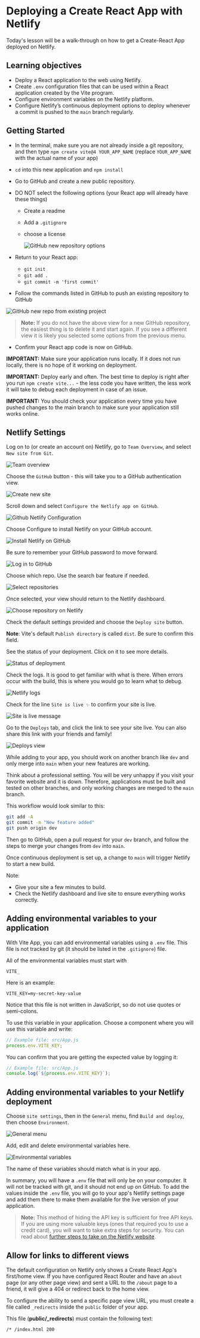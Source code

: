 # Deploying a Create React App with Netlify

Today's lesson will be a walk-through on how to get a Create-React App deployed on Netlify.

## Learning objectives

- Deploy a React application to the web using Netlify.
- Create `.env` configuration files that can be used within a React application created by the Vite program.
- Configure environment variables on the Netlify platform.
- Configure Netlify’s continuous deployment options to deploy whenever a commit is pushed to the `main` branch regularly.

## Getting Started

- In the terminal, make sure you are not already inside a git repository, and then type `npm create vite@4 YOUR_APP_NAME` (replace `YOUR_APP_NAME` with the actual name of your app)
- `cd` into this new application and `npm install`
- Go to GitHub and create a new public repository.
- DO NOT select the following options (your React app will already have these things)

  - Create a readme
  - Add a `.gitignore`
  - choose a license

    ![GitHub new repository options](./assets/github-new-repo-options.png)

- Return to your React app:
  - `git init`
  - `git add .`
  - `git commit -m 'first commit'`
- Follow the commands listed in GitHub to push an existing repository to GitHub

![GitHub new repo from existing project](./assets/github-new-repo-from-existing-project.png)

> **Note:** If you do not have the above view for a new GitHub repository, the easiest thing is to delete it and start again. If you see a different view it is likely you selected some options from the previous menu.

- Confirm your React app code is now on GitHub.

**IMPORTANT:** Make sure your application runs locally. If it does not run locally, there is no hope of it working on deployment.

**IMPORTANT:** Deploy early and often. The best time to deploy is right after you run `npm create vite...` - the less code you have written, the less work it will take to debug each deployment in case of an issue.

**IMPORTANT:** You should check your application every time you have pushed changes to the main branch to make sure your application still works online.

## Netlify Settings

Log on to (or create an account on) Netlify, go to `Team Overview`, and select `New site from Git`.

![Team overview](./assets/1.team-overview.png)

Choose the `GitHub` button - this will take you to a GitHub authentication view.

![Create new site](./assets/2.create-new-site.png)

Scroll down and select `Configure the Netlify app on GitHub`.

![Github Netlify Configuration](./assets/3.github-netlify-config.png)

Choose Configure to install Netlify on your GitHub account.

![Install Netlify on GitHub](./assets/4.install-netlify-on-github.png)

Be sure to remember your GitHub password to move forward.

![Log in to GitHub](./assets/5.log-in-to-github.png)

Choose which repo. Use the search bar feature if needed.

![Select repositories](./assets/6.select-repos.png)

Once selected, your view should return to the Netlify dashboard.

![Choose repository on Netlify](./assets/7.choose-repo-on-netlify.png)

Check the default settings provided and choose the `Deploy site` button.

**Note**: Vite's default `Publish directory` is called `dist`. Be sure to confirm this field. 


See the status of your deployment. Click on it to see more details.

![Status of deployment](./assets/9.see-status.png)

Check the logs. It is good to get familiar with what is there. When errors occur with the build, this is where you would go to learn what to debug.

![Netlify logs](./assets/10.check-logs.png)

Check for the line `Site is live ✨` to confirm your site is live.

![Site is live message](./assets/11.site-is-live.png)

Go to the `Deploys` tab, and click the link to see your site live. You can also share this link with your friends and family!

![Deploys view](./assets/12.deploys-view.png)

While adding to your app, you should work on another branch like `dev` and only merge into `main` when your new features are working.

Think about a professional setting. You will be very unhappy if you visit your favorite website and it is down. Therefore, applications must be built and tested on other branches, and only working changes are merged to the `main` branch.

This workflow would look similar to this:

```bash
git add -A
git commit -m "New feature added"
git push origin dev
```

Then go to GitHub, open a pull request for your `dev` branch, and follow the steps to merge your changes from `dev` into `main`.

Once continuous deployment is set up, a change to `main` will trigger Netlify to start a new build.

Note:

- Give your site a few minutes to build.
- Check the Netlify dashboard and live site to ensure everything works correctly.

## Adding environmental variables to your application

With Vite App, you can add environmental variables using a `.env` file. This file is not tracked by git (it should be listed in the `.gitignore`) file.

All of the environmental variables must start with

```
VITE_
```

Here is an example:

```
VITE_KEY=my-secret-key-value
```

Notice that this file is not written in JavaScript, so do not use quotes or semi-colons.

To use this variable in your application. Choose a component where you will use this variable and write:

```js
// Example file: src/App.js
process.env.VITE_KEY;
```

You can confirm that you are getting the expected value by logging it:

```js
// Example file: src/App.js
console.log(`${process.env.VITE_KEY}`);
```

## Adding environmental variables to your Netlify deployment

Choose `site settings`, then in the `General` menu, find `Build and deploy`, then choose `Environment`.

![General menu](./assets/general-menu.png)

Add, edit and delete environmental variables here.

![Environmental variables](./assets/vite-env-on-netlify-example.png)

The name of these variables should match what is in your app.

In summary, you will have a `.env` file that will only be on your computer. It will not be tracked with git, and it should not end up on GitHub. To add the values inside the `.env` file, you will go to your app's Netlify settings page and add them there to make them available for the live version of your application.

> **Note:** This method of hiding the API key is sufficient for free API keys. If you are using more valuable keys (ones that required you to use a credit card), you will want to take extra steps for security. You can read about [further steps to take on the Netlify website](https://answers.netlify.com/t/support-guide-how-do-i-keep-my-api-keys-tokens-safe-using-netlify-functions/293).

## Allow for links to different views

The default configuration on Netlify only shows a Create React App's first/home view. If you have configured React Router and have an `about` page (or any other page view) and sent a URL to the `/about` page to a friend, it will give a 404 or redirect back to the home view.

To configure the ability to send a specific page view URL, you must create a file called `_redirects` inside the `public` folder of your app.

This file (**public/\_redirects**) must contain the following text:

```
/* /index.html 200
```

